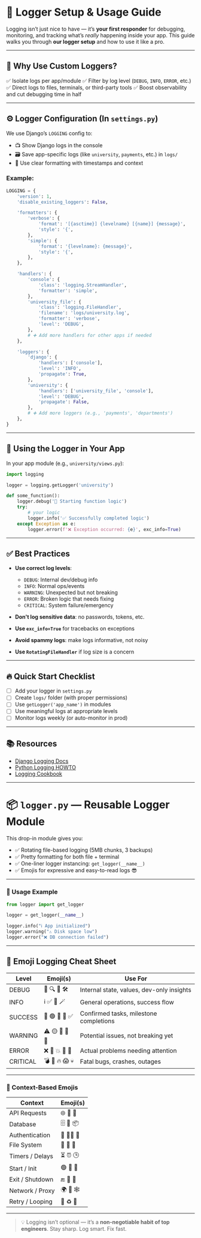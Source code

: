 

# 📝 Logger Setup & Usage Guide

Logging isn’t just nice to have — it’s **your first responder** for debugging, monitoring, and tracking what’s *really* happening inside your app. This guide walks you through **our logger setup** and how to use it like a pro.

---

## 🎯 Why Use Custom Loggers?

✅ Isolate logs per app/module
✅ Filter by log level (`DEBUG`, `INFO`, `ERROR`, etc.)
✅ Direct logs to files, terminals, or third-party tools
✅ Boost observability and cut debugging time in half

---

## ⚙️ Logger Configuration (In `settings.py`)

We use Django’s `LOGGING` config to:

* 📺 Show Django logs in the console
* 🗃️ Save app-specific logs (like `university`, `payments`, etc.) in `logs/`
* 🧼 Use clear formatting with timestamps and context

### Example:

```python
LOGGING = {
    'version': 1,
    'disable_existing_loggers': False,

    'formatters': {
        'verbose': {
            'format': '[{asctime}] {levelname} [{name}] {message}',
            'style': '{',
        },
        'simple': {
            'format': '{levelname}: {message}',
            'style': '{',
        },
    },

    'handlers': {
        'console': {
            'class': 'logging.StreamHandler',
            'formatter': 'simple',
        },
        'university_file': {
            'class': 'logging.FileHandler',
            'filename': 'logs/university.log',
            'formatter': 'verbose',
            'level': 'DEBUG',
        },
        # ➕ Add more handlers for other apps if needed
    },

    'loggers': {
        'django': {
            'handlers': ['console'],
            'level': 'INFO',
            'propagate': True,
        },
        'university': {
            'handlers': ['university_file', 'console'],
            'level': 'DEBUG',
            'propagate': False,
        },
        # ➕ Add more loggers (e.g., 'payments', 'departments')
    },
}
```

---

## 🚀 Using the Logger in Your App

In your app module (e.g., `university/views.py`):

```python
import logging

logger = logging.getLogger('university')

def some_function():
    logger.debug('🐛 Starting function logic')
    try:
        # your logic
        logger.info('✅ Successfully completed logic')
    except Exception as e:
        logger.error(f'❌ Exception occurred: {e}', exc_info=True)
```

---

## ✅ Best Practices

* **Use correct log levels**:

  * `DEBUG`: Internal dev/debug info
  * `INFO`: Normal ops/events
  * `WARNING`: Unexpected but not breaking
  * `ERROR`: Broken logic that needs fixing
  * `CRITICAL`: System failure/emergency

* **Don't log sensitive data**: no passwords, tokens, etc.

* **Use `exc_info=True`** for tracebacks on exceptions

* **Avoid spammy logs**: make logs informative, not noisy

* **Use `RotatingFileHandler`** if log size is a concern

---

## 🔥 Quick Start Checklist

* [ ] Add your logger in `settings.py`
* [ ] Create `logs/` folder (with proper permissions)
* [ ] Use `getLogger('app_name')` in modules
* [ ] Use meaningful logs at appropriate levels
* [ ] Monitor logs weekly (or auto-monitor in prod)

---

## 📚 Resources

* [Django Logging Docs](https://docs.djangoproject.com/en/stable/topics/logging/)
* [Python Logging HOWTO](https://docs.python.org/3/howto/logging.html)
* [Logging Cookbook](https://docs.python.org/3/howto/logging-cookbook.html)

---

# 📦 `logger.py` — Reusable Logger Module

This drop-in module gives you:

* ✅ Rotating file-based logging (5MB chunks, 3 backups)
* ✅ Pretty formatting for both file + terminal
* ✅ One-liner logger instancing: `get_logger(__name__)`
* ✅ Emojis for expressive and easy-to-read logs 😎

---

### 🔧 Usage Example

```python
from logger import get_logger

logger = get_logger(__name__)

logger.info("ℹ️ App initialized")
logger.warning("⚠️ Disk space low")
logger.error("❌ DB connection failed")
```

---

## 📘 Emoji Logging Cheat Sheet

| Level    | Emoji(s)       | Use For                                   |
| -------- | -------------- | ----------------------------------------- |
| DEBUG    | 🐛 🔍 🧠 🛠️   | Internal state, values, dev-only insights |
| INFO     | ℹ️ ✅ 📘 🪄     | General operations, success flow          |
| SUCCESS  | 🎉 🟢 🚀 💯 ✅  | Confirmed tasks, milestone completions    |
| WARNING  | ⚠️ 🟡 👀 🫣 🚧 | Potential issues, not breaking yet        |
| ERROR    | ❌ 🔴 💥 🧨 🛑  | Actual problems needing attention         |
| CRITICAL | 💣 🚨 🔥 😱 💀 | Fatal bugs, crashes, outages              |

---

### 🎯 Context-Based Emojis

| Context         | Emoji(s)    |
| --------------- | ----------- |
| API Requests    | 🌐 📲 📡    |
| Database        | 🗄️ 💾 📦   |
| Authentication  | 🔐 🧑‍💻 🪪 |
| File System     | 📁 📝 📂    |
| Timers / Delays | ⏳ ⏰ 🕒      |
| Start / Init    | 🟢 🚀 🛫    |
| Exit / Shutdown | 🔚 🛑 👋    |
| Network / Proxy | 🌍 🧱 🕸️   |
| Retry / Looping | 🔁 ♻️ 🔄    |

---

> 💡 Logging isn’t optional — it’s a **non-negotiable habit of top engineers**.
> Stay sharp. Log smart. Fix fast.


